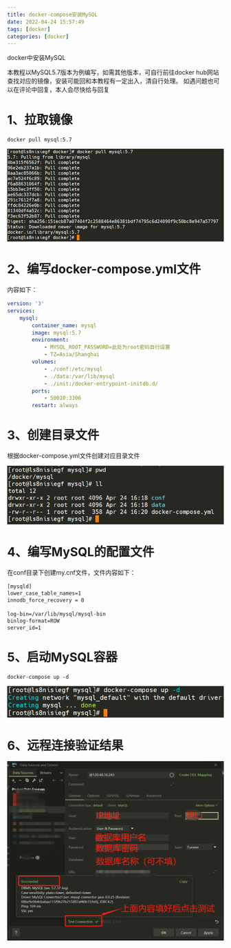 ```yaml
---
title: docker-compose安装MySQL
date: 2022-04-24 15:57:49
tags: [docker]
categories: [docker]
---
```


docker中安装MySQL

本教程以MySQL5.7版本为例编写，如需其他版本，可自行前往docker hub网站查找对应的镜像，安装可能回和本教程有一定出入，清自行处理。
如遇问题也可以在评论中回复，本人会尽快给与回复

# 1、拉取镜像

```shell
docker pull mysql:5.7
```

![img.png](iMySQLByDC/img.png)

# 2、编写docker-compose.yml文件

内容如下：

```yaml
version: '3'
services:
    mysql:
        container_name: mysql
        image: mysql:5.7
        environment:
            - MYSQL_ROOT_PASSWORD=此处为root密码自行设置
            - TZ=Asia/Shanghai
        volumes: 
            - ./conf:/etc/mysql
            - ./data:/var/lib/mysql
            - ./init:/docker-entrypoint-initdb.d/
        ports: 
            - 50010:3306
        restart: always
```

# 3、创建目录文件

根据docker-compose.yml文件创建对应目录文件

![](iMySQLByDC/2022-04-24-16-20-33-image.png)

# 4、编写MySQL的配置文件

在conf目录下创建my.cnf文件，文件内容如下：

```
[mysqld]
lower_case_table_names=1
innodb_force_recovery = 0

log-bin=/var/lib/mysql/mysql-bin
binlog-format=ROW
server_id=1
```

# 5、启动MySQL容器

```shell
docker-compose up -d
```

![](iMySQLByDC/2022-04-24-16-30-32-image.png)

# 6、远程连接验证结果

![](iMySQLByDC/2022-04-24-16-45-29-image.png)
